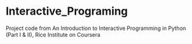 # Interactive_Programing
Project code from An Introduction to Interactive Programming in Python (Part I &amp; II), Rice Institute on Coursera
